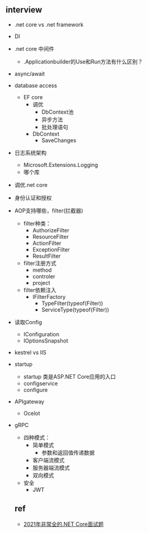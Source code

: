 ## interview
+ .net core vs .net framework
+ DI
+ .net core 中间件
    + .Applicationbuilder的Use和Run方法有什么区别？
+ async/await
+ database access
    + EF core
        + 调优
            + DbContext池
            + 异步方法
            + 批处理语句
        + DbContext
            + SaveChanges
+ 日志系统架构
    + Microsoft.Extensions.Logging
    + 哪个库
+ 调优.net  core
+ 身份认证和授权
+ AOP支持哪些，filter(拦截器)
    + filter种类：
        + AuthorizeFilter
        + ResourceFilter
        + ActionFilter
        + ExceptionFilter
        + ResultFilter
    + filter注册方式
        + method
        + controler
        + project
    + filter依赖注入
        + IFilterFactory
            + TypeFilter(typeof(Filter))
            + ServiceType(typeof(Filter))
+ 读取Config
    + IConfiguration
    + IOptionsSnapshot
+ kestrel vs IIS
+ startup
    + startup 类是ASP.NET Core应用的入口
    + configservice
    + configure

+ APIgateway
    + Ocelot

+ gRPC
    + 四种模式：
        + 简单模式
            + 参数和返回值传递数据
        + 客户端流模式
        + 服务器端流模式
        + 双向模式
    + 安全
        + JWT

    ## ref
    + [2021年非常全的.NET Core面试题](https://www.cnblogs.com/puzi0315/p/14998550.html)